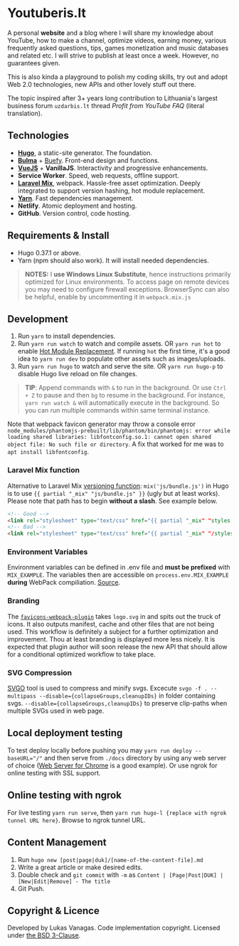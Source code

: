 # Youtuberis.lt

A personal **website** and a blog where I will share my knowledge about YouTube, how to make a channel, optimize videos, earning money, various frequently asked questions, tips, games monetization and music databases and related etc. I will strive to publish at least once a week. However, no guarantees given.

This is also kinda a playground to polish my coding skills, try out and adopt Web 2.0 technologies, new APIs and other lovely stuff out there.

The topic inspired after 3+ years long contribution to Lithuania's largest business forum `uzdarbis.lt` thread _Profit from YouTube FAQ_ (literal translation).

## Technologies

- **[Hugo](https://github.com/gohugoio/hugo)**, a static-site generator. The foundation.
- **[Bulma](https://github.com/jgthms/bulma)** + [Buefy](https://github.com/buefy/buefy). Front-end design and functions.
- **[VueJS](https://github.com/vuejs/vue)** + **VanillaJS**. Interactivity and progressive enhancements.
- **Service Worker**. Speed, web requests, offline support.
- **[Laravel Mix](https://github.com/JeffreyWay/laravel-mix)**, webpack. Hassle-free asset optimization. Deeply integrated to support version hashing, hot module replacement.
- **[Yarn](https://github.com/yarnpkg/yarn)**. Fast dependencies management.
- **Netlify**. Atomic deployment and hosting.
- **GitHub**. Version control, code hosting.

## Requirements & Install

- Hugo 0.37.1 or above.
- Yarn (npm should also work). It will install needed dependencies.

> **NOTES:** I **use Windows Linux Substitute**, hence instructions primarily optimized for Linux environments. To access page on remote devices you may need to configure firewall exceptions. BrowserSync can also be helpful, enable by uncommenting it in `webpack.mix.js`

## Development

1. Run `yarn` to install dependencies.
2. Run `yarn run watch` to watch and compile assets. OR `yarn run hot` to enable [Hot Module Replacement](https://github.com/JeffreyWay/laravel-mix/blob/master/docs/hot-module-replacement.md). If running `hot` the first time, it's a good idea to `yarn run dev` to populate other assets such as images/uploads.
3. Run `yarn run hugo` to watch and serve the site. OR `yarn run hugo-p` to disable Hugo live reload on file changes.

> **TIP**: Append commands with `&` to run in the background. Or use `Ctrl + Z` to pause and then `bg` to resume in the background. For instance, `yarn run watch &` will automatically execute in the background. So you can run multiple commands within same terminal instance.

Note that webpack favicon generator may throw a console error `node_modules/phantomjs-prebuilt/lib/phantom/bin/phantomjs: error while loading shared libraries: libfontconfig.so.1: cannot open shared object file: No such file or directory`. A fix that worked for me was to `apt install libfontconfig`.

### Laravel Mix function

Alternative to Laravel Mix [versioning function](https://laravel.com/docs/5.6/mix#versioning-and-cache-busting): `mix('js/bundle.js')` in Hugo is to use `{{ partial "_mix" "js/bundle.js" }}` (ugly but at least works). Please note that path has to begin **without a slash**. See example below.

``` html
<!-- Good -->
<link rel="stylesheet" type="text/css" href="{{ partial "_mix" "styles.css" }}">
<!-- Bad -->
<link rel="stylesheet" type="text/css" href="{{ partial "_mix" "/styles.css" }}">
```

### Environment Variables

Environment variables can be defined in .env file and **must be prefixed** with `MIX_EXAMPLE`. The variables then are accessible on `process.env.MIX_EXAMPLE` **during** WebPack compiliation. [Source](https://laravel.com/docs/5.6/mix#environment-variables).

### Branding

The [`favicons-webpack-plugin`](https://github.com/jantimon/favicons-webpack-plugin) takes `logo.svg` in and spits out the truck of icons. It also outputs manifest, cache and other files that are not being used. This workflow is definitely a subject for a further optimization and improvement. Thou at least branding is displayed more less nicely. It is expected that plugin author will soon release the new API that should allow for a conditional optimized workflow to take place.

### SVG Compression

[SVGO](https://github.com/svg/svgo) tool is used to compress and minify svgs. Excecute `svgo -f . --multipass --disable={collapseGroups,cleanupIDs}` in folder containing svgs. `--disable={collapseGroups,cleanupIDs}` to preserve clip-paths when multiple SVGs used in web page.

## Local deployment testing

To test deploy locally before pushing you may `yarn run deploy --baseURL="/"` and then serve from `./docs` directory by using any web server of choice ([Web Server for Chrome](https://chrome.google.com/webstore/detail/web-server-for-chrome/ofhbbkphhbklhfoeikjpcbhemlocgigb?hl=en) is a good example). Or use ngrok for online testing with SSL support.

## Online testing with ngrok

For live testing `yarn run serve`, then `yarn run hugo-l {replace with ngrok tunnel URL here}`. Browse to ngrok tunnel URL.

## Content Management

1. Run `hugo new [post|page|duk]/[name-of-the-content-file].md`
2. Write a great article or make desired edits.
3. Double check and `git commit` with `-m` as `Content | [Page|Post|DUK] | [New|Edit|Remove] - The title`
4. Git Push.

## Copyright & Licence

Developed by Lukas Vanagas. Code implementation copyright. Licensed under [the BSD 3-Clause](LICENSE.md).